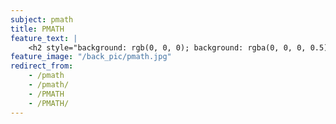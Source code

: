 ```yaml
---
subject: pmath
title: PMATH
feature_text: |
    <h2 style="background: rgb(0, 0, 0); background: rgba(0, 0, 0, 0.5); color: #f1f1f1; padding: 10px;">PMATH</h2>
feature_image: "/back_pic/pmath.jpg"
redirect_from:
    - /pmath
    - /pmath/
    - /PMATH
    - /PMATH/
---
```

